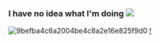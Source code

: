 ### I have no idea what I'm doing ![](https://komarev.com/ghpvc/?username=your-github-aalinus&style=for-the-badge&color=blueviolet&label=gang)

![9befba4c6a2004be4c8a2e16e825f9d0](https://github.com/user-attachments/assets/7c49d5c4-0795-4f1d-bfc8-47c5ffd80b24) [!](https://github.com/user-attachments/assets/a53059fe-34a5-4067-a4d9-5383a6f80de7/gif)








